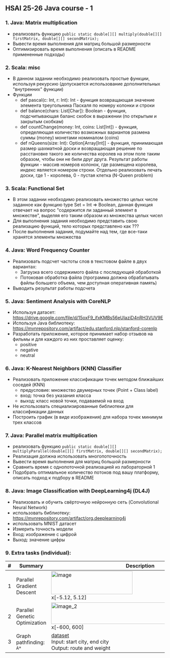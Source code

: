 
## HSAI 25-26 Java course - 1

### 1. Java: Matrix multiplication

- реализовать функцию `public static double[][] multiply(double[][] firstMatrix, double[][] secondMatrix);`
- Вывести время выполнения для матриц большой размерности
- Оптимизировать время выполнения (описать в README примененные подходы)

### 2. Scala: misc

- В данном задании необходимо реализовать простые функции, используя рекурсию (допускается использование дополнительных "внутренних" функции)
- Функции
  - def pascal(c: Int, r: Int): Int - функция возвращающая значение элемента треугольника Паскаля по номеру колонки и строки
  - def balance(chars: List[Char]): Boolean - функция, подсчитывающая баланс скобок в выражении (по открытым и закрытым скобкам)
  - def countChange(money: Int, coins: List[Int]) - функция, определяющая количество возможных вариантов размена суммы (money) монетами номиналом (coins)
  - def nQueens(size: Int): Option[Array[Int]] - функция, принимающая размер шахматной доски и возвращающая решение по расстановке такого же количества королев на этом поле таким образом, чтобы они не били друг друга. Результат работы функции - массив номеров колонок, где размещена королева, индекс является номером строки. Отдельно реализовать печать доски, где 1 - королева, 0 - пустая клетка (N-Queen problem)
    

### 3. Scala: Functional Set

- В этом задании необходимо реализовать множество целых числе заданное как функцию type Set = Int => Boolean, данная функция отвечает на вопрос "содержится ли заданный элемент в множестве", выделяя его таким образом из множества целых чисел
- Для выполнения задания необходимо представить свою реализацию функций, тело которых представлено как ???
- После выполнения задания, подумайте над тем, где все-таки хранятся элементы множества

### 4. Java: Word Frequency Counter

- Реализовать подсчет частоты слов в текстовом файле в двух вариантах:
  - Загрузка всего содержимого файла с последующей обработкой
  - Потоковая обработка файла (программа должна обрабатывать файлы большего объема, чем доступная оперативная память)
- Выводить результат работы подсчета

### 5. Java: Sentiment Analysis with CoreNLP

- Используя датасет: https://drive.google.com/file/d/15oxF9_ifxKMBs56eUIaziD4nRH3VUV9E
- Используя Java библиотеку: https://mvnrepository.com/artifact/edu.stanford.nlp/stanford-corenlp
- Разработать приложение, которое принимает набор отзывов на фильмы и для каждого из них проставляет оценку:
  - positive
  - negative
  - neutral

### 6. Java: K-Nearest Neighbors (KNN) Classifier

- Реализовать приложение классификации точек методом ближайших соседей (KNN)
  - предусловие: множество двумерных точек (Point + Class label)
  - вход: точка без указания класса
  - выход: класс новой точки, подаваемой на вход
- Не использовать специализированные библиотеки для классификации данных
- Построить график (в виде изображения) для набора точек минимум трех классов

### 7. Java: Parallel matrix multiplication

- реализовать функцию `public static double[][] multiplyParallel(double[][] firstMatrix, double[][] secondMatrix);`
- Реализация должна использовать многопоточность
- Вывести время выполнения для матриц большой размерности
- Сравнить время с однопоточной реализацией из лабораторной 1
- Подобрать оптимальное количество потоков под вашу платформу, описать подход к подбору в README

### 8. Java: Image Classification with DeepLearning4j (DL4J)

- Реализовать и обучить свёрточную нейронную сеть (Convolutional Neural Network)
- использовать библиотеку: https://mvnrepository.com/artifact/org.deeplearning4j
- использовать MNIST датасет
- Измерить точность модели
- Вход: изображение с цифрой
- Выход: значение цифры

### 9. Extra tasks (individual): 

| # | Summary                       | Description                                  | Assignee           |
|---|-------------------------------|----------------------------------------------|--------------------|
| 1 | Parallel Gradient Descent     |<img width="257" height="73" alt="image" src="https://github.com/user-attachments/assets/cab88b33-1361-4fe3-8e91-921a61ab3844" /> <br/> x[-5.12, 5.12]  | Крутиков Даниил    |
| 2 | Parallel Genetic Optimization | <img width="562" height="68" alt="image_2" src="https://github.com/user-attachments/assets/6be2adf9-ac08-44dd-837b-a3bc4548c6cf" /> <br/> x[-600, 600] | Санько Всеволод    |
| 3 | Graph pathfinding: `A*`       | [dataset](https://drive.google.com/file/d/1zyfy02aMbQmxD_KhEkCiA_ANzdadgBN0) <br/> Input: start city, end city <br/> Output: route and weight          | Невечерин Алексей  |


